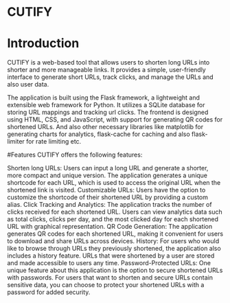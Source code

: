 # CUTIFY

# Introduction
CUTIFY is a web-based tool that allows users to shorten long URLs into shorter and more manageable links. It provides a simple, user-friendly interface to generate short URLs, track clicks, and manage the URLs and also user data.

The application is built using the Flask framework, a lightweight and extensible web framework for Python. It utilizes a SQLite database for storing URL mappings and tracking url clicks. The frontend is designed using HTML, CSS, and JavaScript, with support for generating QR codes for shortened URLs. And also other necessary libraries like matplotlib for generating charts for analytics, flask-cache for caching and also flask-limiter for rate limiting etc.

#Features
CUTIFY offers the following features:

Shorten long URLs: Users can input a long URL and generate a shorter, more compact and unique version. The application generates a unique shortcode for each URL, which is used to access the original URL when the shortened link is visited.
Customizable URLs: Users have the option to customize the shortcode of their shortened URL by providing a custom alias.
Click Tracking and Analytics: The application tracks the number of clicks received for each shortened URL. Users can view analytics data such as total clicks, clicks per day, and the most clicked day for each shortened URL with graphical representation.
QR Code Generation: The application generates QR codes for each shortened URL, making it convenient for users to download and share URLs across devices.
History: For users who would like to browse through URLs they previously shortened, the application also includes a history feature. URLs that were shortened by a user are stored and made accessible to users any time.
Password-Protected URLs: One unique feature about this application is the option to secure shortened URLs with passwords. For users that want to shorten and secure URLs contain sensitive data, you can choose to protect your shortened URLs with a password for added security.
